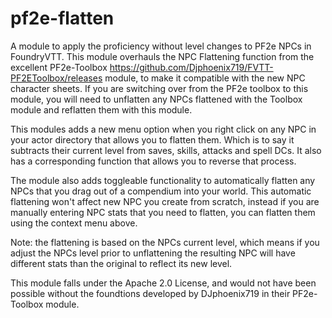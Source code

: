 # pf2e-flatten

A module to apply the proficiency without level changes to PF2e NPCs in FoundryVTT. This module overhauls the NPC Flattening function from the excellent PF2e-Toolbox https://github.com/Djphoenix719/FVTT-PF2EToolbox/releases module, to make it compatible with the new NPC character sheets. If you are switching over from the PF2e toolbox to this module, you will need to unflatten any NPCs flattened with the Toolbox module and reflatten them with this module.  

This modules adds a new menu option when you right click on any NPC in your actor directory that allows you to flatten them. Which is to say it subtracts their current level from saves, skills, attacks and spell DCs. It also has a corresponding function that allows you to reverse that process.

The module also adds toggleable functionality to automatically flatten any NPCs that you drag out of a compendium into your world. This automatic flattening won't affect new NPC you create from scratch, instead if you are manually entering NPC stats that you need to flatten, you can flatten them using the context menu above. 

Note: the flattening is based on the NPCs current level, which means if you adjust the NPCs level prior to unflattening the resulting NPC will have different stats than the original to reflect its new level. 


This module falls under the Apache 2.0 License, and would not have been possible without the foundtions developed by DJphoenix719 in their PF2e-Toolbox module.



